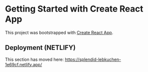 # Getting Started with Create React App

This project was bootstrapped with [Create React App](https://github.com/facebook/create-react-app).


## Deployment (NETLIFY)

This section has moved here: https://splendid-lebkuchen-1e69cf.netlify.app/

